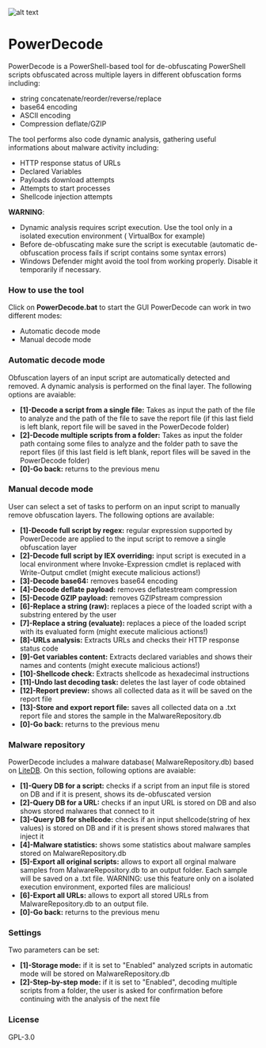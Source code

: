 ![alt text](https://raw.githubusercontent.com/Malandrone/PowerDecode/main/Logo.PNG)
# PowerDecode
PowerDecode is a PowerShell-based tool for de-obfuscating PowerShell scripts obfuscated across multiple layers in different obfuscation forms including:
- string concatenate/reorder/reverse/replace
- base64 encoding  
- ASCII encoding
- Compression deflate/GZIP
 
The tool performs also code dynamic analysis, gathering useful informations about malware activity including:
- HTTP response status of URLs
- Declared Variables
- Payloads download attempts
- Attempts to start processes
- Shellcode injection attempts



**WARNING**: 
 - Dynamic analysis requires script execution. Use the tool only in a isolated execution environment ( VirtualBox for example) 
 - Before de-obfuscating make sure the script is executable (automatic de-obfuscation process fails if script contains some syntax errors)
- Windows Defender might avoid the tool from working properly. Disable it temporarily if necessary.

### How to use the tool
Click on **PowerDecode.bat** to start the GUI
PowerDecode can work in two different modes:
- Automatic decode mode
- Manual decode mode 

### Automatic decode mode
Obfuscation layers of an input script are automatically detected and removed. A dynamic analysis is performed on the final layer. The following options are avaiable:
- **[1]-Decode a script from a single file:** Takes as input the path of the file to analyze and the path of the file to save the report file (if this last field is left blank, report file will be saved in the PowerDecode folder)
- **[2]-Decode multiple scripts from a folder:** Takes as input the folder path containg some files to analyze and the folder path to save the report files (if this last field is left blank, report files will be saved in the PowerDecode folder)
- **[0]-Go back:** returns to the previous menu

### Manual decode mode 
User can select a set of tasks to perform on an input script to manually remove obfuscation layers. The following options are available:
- **[1]-Decode full script by regex:** regular expression supported by PowerDecode are applied to the input script to remove a single obfuscation layer
- **[2]-Decode full script by IEX overriding:** input script is executed in a local environment where Invoke-Expression cmdlet is replaced with Write-Output cmdlet (might execute malicious actions!)
- **[3]-Decode base64:** removes base64 encoding
- **[4]-Decode deflate payload:** removes deflatestream compression
- **[5]-Decode GZIP payload:** removes GZIPstream compression
- **[6]-Replace a string (raw):** replaces a piece of the loaded script with a substring entered by the user
- **[7]-Replace a string (evaluate):** replaces a piece of the loaded script with its evaluated form (might execute malicious actions!)
- **[8]-URLs analysis:** Extracts URLs and checks their HTTP response status code
- **[9]-Get variables content:** Extracts declared variables and shows their names and contents (might execute malicious actions!)
- **[10]-Shellcode check:** Extracts shellcode as hexadecimal instructions
- **[11]-Undo last decoding task:** deletes the last layer of code obtained
- **[12]-Report preview:** shows all collected data as it will be saved on the report file
- **[13]-Store and export report file:** saves all collected data on a .txt report file and stores the sample in the MalwareRepository.db
- **[0]-Go back:** returns to the previous menu
 
### Malware repository
PowerDecode includes a malware database( MalwareRepository.db) based on [LiteDB](https://www.litedb.org/). On this section, following options are avaiable:

- **[1]-Query DB for a script:** checks if a script from an input file is stored on DB and if it is present, shows its de-obfuscated version
- **[2]-Query DB for a URL:** checks if an input URL is stored on DB and also shows stored malwares that connect to it 
- **[3]-Query DB for shellcode:** checks if an input shellcode(string of hex values) is stored on DB  and if it is present shows stored malwares that inject it
- **[4]-Malware statistics:** shows some statistics about malware samples stored on MalwareRepository.db
- **[5]-Export all original scripts:** allows to export all orginal malware samples from MalwareRepository.db to an output folder. Each sample will be saved on a .txt file. WARNING: use this feature only on a isolated execution environment, exported files are malicious!  
- **[6]-Export all URLs:** allows to export all stored URLs from MalwareRepository.db to an output file. 
- **[0]-Go back:** returns to the previous menu

### Settings
Two parameters can be set:
- **[1]-Storage mode:** if it is set to "Enabled" analyzed scripts in automatic mode will be stored on MalwareRepository.db
- **[2]-Step-by-step mode:** if it is set to "Enabled", decoding multiple scripts from a folder, the user is asked for confirmation before continuing with the analysis of the next file

### License
 GPL-3.0 
